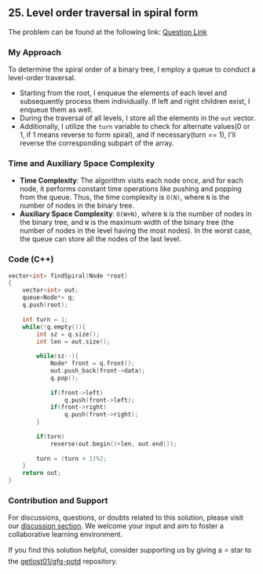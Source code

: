 ## 25. Level order traversal in spiral form

The problem can be found at the following link: [Question Link](https://practice.geeksforgeeks.org/problems/level-order-traversal-in-spiral-form/1)

### My Approach

To determine the spiral order of a binary tree, I employ a queue to conduct a level-order traversal. 
- Starting from the root, I enqueue the elements of each level and subsequently process them individually. If left and right children exist, I enqueue them as well.
- During the traversal of all levels, I store all the elements in the `out` vector.
- Additionally, I utilize the `turn` variable to check for alternate values(0 or 1, if 1 means reverse to form spiral), and if necessary(turn == 1), I'll reverse the corresponding subpart of the array.

### Time and Auxiliary Space Complexity

- **Time Complexity**: The algorithm visits each node once, and for each node, it performs constant time operations like pushing and popping from the queue. Thus, the time complexity is `O(N)`, where `N` is the number of nodes in the binary tree.
- **Auxiliary Space Complexity**: `O(W+N)`, where `N` is the number of nodes in the binary tree, and `W` is the maximum width of the binary tree (the number of nodes in the level having the most nodes). In the worst case, the queue can store all the nodes of the last level.

### Code (C++)

```cpp
vector<int> findSpiral(Node *root)
{
    vector<int> out;
    queue<Node*> q;
    q.push(root);
    
    int turn = 1;
    while(!q.empty()){
        int sz = q.size();
        int len = out.size();
        
        while(sz--){
            Node* front = q.front();
            out.push_back(front->data);
            q.pop();
            
            if(front->left)
                q.push(front->left);
            if(front->right)
                q.push(front->right);
        }
        
        if(turn)
            reverse(out.begin()+len, out.end());
        
        turn = (turn + 1)%2;
    }
    return out;
}
```

### Contribution and Support

For discussions, questions, or doubts related to this solution, please visit our [discussion section](https://github.com/getlost01/gfg-potd/discussions). We welcome your input and aim to foster a collaborative learning environment.

If you find this solution helpful, consider supporting us by giving a ⭐ star to the [getlost01/gfg-potd](https://github.com/getlost01/gfg-potd) repository.